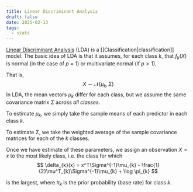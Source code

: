 ```yaml
---
title: Linear Discriminant Analysis
draft: false
date: 2025-02-13
tags:
  - stats
---
```

[Linear Discriminant Analysis](https://en.wikipedia.org/wiki/Linear_discriminant_analysis) (LDA) is a [[Classification|classification]] model. The basic idea of LDA is that it assumes, for each class $k$, that $f_k(X)$ is normal (in the case of $p$ = 1) or multivariate normal (if $p > 1$).

That is,
$$
X \sim \mathcal{N}(\mu_{k}, \Sigma)
$$
In LDA, the mean vectors $\mu_k$ differ for each class, but we assume the same covariance matrix $\Sigma$ across *all classes*.

To estimate $\mu_k$, we simply take the sample means of each predictor in each class $k$.

To estimate $\Sigma$, we take the weighted average of the sample covariance matrices for each of the $k$ classes.

Once we have estimate of these parameters, we assign an observation $X=x$ to the most likely class, i.e. the class for which
$$
\delta_{k}(x) = x^T\Sigma^{-1}\mu_{k} - \frac{1}{2}\mu^T_{k}\Sigma^{-1}\mu_{k} + \log \pi_{k}
$$

is the largest, where $\pi_k$ is the prior probability (base rate) for class $k$.